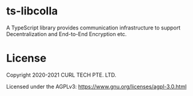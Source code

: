# ts-libcolla
A TypeScript library provides communication infrastructure to support Decentralization and End-to-End Encryption etc.

# License
Copyright 2020-2021 CURL TECH PTE. LTD.

Licensed under the AGPLv3: https://www.gnu.org/licenses/agpl-3.0.html
